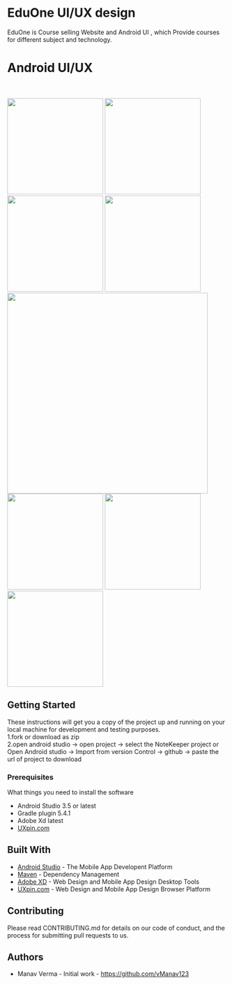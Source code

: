 # EduOne UI/UX design 
EduOne is Course selling Website and Android UI , which Provide courses for different subject and technology. 


# Android UI/UX
<br>
<br>
<img src = "https://github.com/vManav123/EduOne-Android-App-/blob/master/EduOne%20Images/1.png" width = "220" >         <img src = "https://github.com/vManav123/EduOne-Android-App-/blob/master/EduOne%20Images/2.png" width = "220" >          <img src = "https://github.com/vManav123/EduOne-Android-App-/blob/master/EduOne%20Images/3.png" width = "220" >        <img src = "https://github.com/vManav123/EduOne-Android-App-/blob/master/EduOne%20Images/4.png" width = "220" >          <img src = "https://github.com/vManav123/EduOne-Android-App-/blob/master/EduOne%20Images/5.png" width = "460" >        <img src = "https://github.com/vManav123/EduOne-Android-App-/blob/master/EduOne%20Images/6.png" width = "220" >        <img src = "https://github.com/vManav123/EduOne-Android-App-/blob/master/EduOne%20Images/7.png" width = "220" >         <img src = "https://github.com/vManav123/EduOne-Android-App-/blob/master/EduOne%20Images/8.png" width = "220" >




## Getting Started

These instructions will get you a copy of the project up and running on your local machine for development and testing purposes.
<br>
1.fork or download as zip
<br>
2.open android studio -> open project -> select the NoteKeeper project 
or 
Open Android studio -> Import from version Control -> github -> paste the url of project to download


### Prerequisites

What things you need to install the software
* Android Studio 3.5 or latest
* Gradle plugin 5.4.1
* Adobe Xd latest
* [UXpin.com](Uxpin.com)

## Built With

* [Android Studio](https://developer.android.com/studio/) - The Mobile App Developent Platform
* [Maven](https://maven.apache.org/) - Dependency Management
* [Adobe XD](http://adobe.com) - Web Design and Mobile App Design Desktop Tools 
* [UXpin.com](Uxpin.com) - Web Design and Mobile App Design Browser Platform

## Contributing

Please read CONTRIBUTING.md for details on our code of conduct, and the process for submitting pull requests to us.

## Authors

* Manav Verma - Initial work - https://github.com/vManav123
